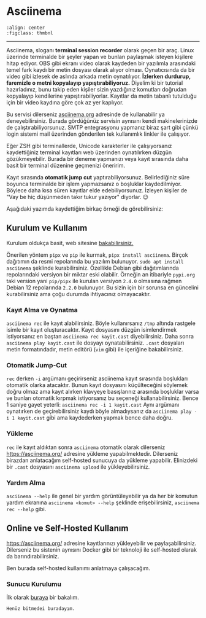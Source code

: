 # Asciinema

```{figure} assets/asciinema.png
:align: center
:figclass: thmbnl
```

---

Asciinema, sloganı **terminal session recorder** olarak geçen bir araç. Linux
üzerinde terminalde bir şeyler yapan ve bunları paylaşmak isteyen kişilere hitap
ediyor. OBS gibi ekranı video olarak kaydeden bir yazılımla arasındaki temel
fark kaydı bir metin dosyası olarak alıyor olması. Oynatıcısında da bir video
gibi izlesek de aslında arkada metin oynatılıyor. **İzlerken durdurup, faremizle
o metni kopyalayıp yapıştırabiliyoruz.** Diyelim ki bir tutorial hazırladınız,
bunu takip eden kişiler sizin yazdığınız komutları doğrudan kopyalayıp
kendilerine yapıştırabiliyorlar. Kayıtlar da metin tabanlı tutulduğu için bir
video kaydına göre çok az yer kaplıyor.

Bu servisi dilerseniz [asciinema.org](https://asciinema.org/) adresinde de
kullanabilir ya deneyebilirsiniz. Burada gördüğünüz servisin aynısını kendi
makinelerinizde de çalıştırabiliyorsunuz. SMTP entegrasyonu yapmanız biraz şart
gibi çünkü login sistemi mail üzerinden gönderilen tek kullanımlık linkler ile
çalışıyor.

Eğer ZSH gibi terminallerde, Unicode karakterler ile çalışıyorsanız kaydettiğiniz
terminal kayıtları web üzerinden oynatılırken düzgün gözükmeyebilir. Burada bir
deneme yapmanızı veya kayıt sırasında daha basit bir terminal düzenine geçmenizi
öneririm.

Kayıt sırasında **otomatik jump cut** yaptırabiliyorsunuz. Belirlediğiniz süre
boyunca terminalde bir işlem yapmazsanız o boşluklar kaydedilmiyor. Böylece
daha kısa süren kayıtlar elde edebiliyorsunuz. İzleyen kişiler de "Vay be
hiç düşünmeden takır tukur yazıyor" diyorlar. 😉

Aşağıdaki yazımda kaydettiğim birkaç örneği de görebilirsiniz:

[](../../buildroot/ilk-derleme.md)

## Kurulum ve Kullanım

Kurulum oldukça basit, web sitesine
[bakabilirsiniz.](https://docs.asciinema.org/manual/cli/installation/)

Önerilen yöntem `pipx` ve `pip` ile kurmak, `pipx install asciinema`. Birçok
dağıtımın da resmi repolarında bu yazılım bulunuyor. `sudo apt install asciinema`
şeklinde kurabilirsiniz. Özellikle Debian gibi dağıtımlarında repolarındaki
versiyon bir miktar eski olabilir. Örneğin an itibariyle `pypi.org` taki version
yani `pip/pipx` ile kurulan versiyon `2.4.0` olmasına rağmen Debian 12 repolarında
`2.2.0` bulunuyor. Bu sizin için bir sorunsa en güncelini kurabilirsiniz ama
çoğu durumda ihtiyacınız olmayacaktır.

### Kayıt Alma ve Oynatma

`asciinema rec` ile kayıt alabilirsiniz. Böyle kullanırsanız `/tmp` altında
rastgele isimle bir kayıt oluşturacaktır. Kayıt dosyasını düzgün isimlendirmek
istiyorsanız en baştan `asciinema rec kayit.cast` diyebilirsiniz. Daha sonra
`asciinema play kayit.cast` ile dosyayı oynatabilirsiniz. `.cast` dosyaları
metin formatındadır, metin editörü (`vim` gibi) ile içeriğine bakabilirsiniz.

### Otomatik Jump-Cut

`rec` derken `-i` argümanı geçirirseniz asciinema kayıt sırasında boşlukları
otomatik olarka atacaktır. Bunun kayıt dosyasını küçülteceğini söylemek doğru
olmaz ama kayıt alırken klavyeye basışlarınız arasında boşluklar varsa ve
bunları otomatik kırpmak istiyorsanız bu seçeneği kullanabilirsiniz. Bence
1 saniye gayet yeterli: `asciinema rec -i 1 kayit.cast` Aynı argümanı oynatırken
de geçirebilirsiniz kaydı böyle almadıysanız da `asciinema play -i 1 kayit.cast`
gibi ama kaydederken yapmak bence daha doğru.

### Yükleme

`rec` ile kayıt aldıktan sonra `asciinema` otomatik olarak dilerseniz
<https://asciinema.org/> adresine yükleme yapabilmektedir. Dilerseniz
birazdan anlatacağım self-hosted sunucuya da yükleme yapabilir. Elinizdeki
bir `.cast` dosyasını `asciinema upload` ile yükleyebilirsiniz.

### Yardım Alma

`asciinema --help` ile genel bir yardım görüntüleyebilir ya da her bir komutun
yardım ekranına `asciinema <komut> --help` şeklinde erişebilirsiniz,
`asciinema rec --help` gibi.

## Online ve Self-Hosted Kullanım

<https://asciinema.org/> adresine kayıtlarınızı yükleyebilir ve paylaşabilirsiniz.
Dilerseniz bu sistenin aynısını Docker gibi bir teknoloji ile self-hosted
olarak da barındırabilirsiniz.

Ben burada self-hosted kullanımı anlatmaya çalışacağım.

### Sunucu Kurulumu

İlk olarak [buraya](https://docs.asciinema.org/manual/server/self-hosting/quick-start)
bir bakalım.

```{todo}
Henüz bitmedei buradayım.
```
